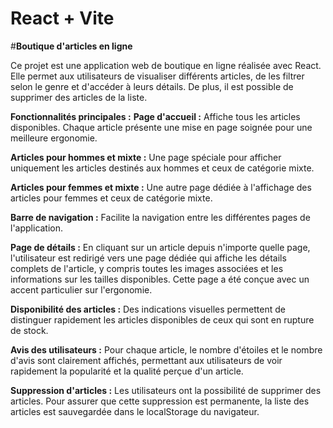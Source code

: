 # React + Vite

#**Boutique d'articles en ligne**

Ce projet est une application web de boutique en ligne réalisée avec React. Elle permet aux utilisateurs de visualiser différents articles, de les filtrer selon le genre et d'accéder à leurs détails. De plus, il est possible de supprimer des articles de la liste.

**Fonctionnalités principales :**
**Page d'accueil :** Affiche tous les articles disponibles. Chaque article présente une mise en page soignée pour une meilleure ergonomie.

**Articles pour hommes et mixte :** Une page spéciale pour afficher uniquement les articles destinés aux hommes et ceux de catégorie mixte.

**Articles pour femmes et mixte :** Une autre page dédiée à l'affichage des articles pour femmes et ceux de catégorie mixte.

**Barre de navigation :** Facilite la navigation entre les différentes pages de l'application.

**Page de détails :** En cliquant sur un article depuis n'importe quelle page, l'utilisateur est redirigé vers une page dédiée qui affiche les détails complets de l'article, y compris toutes les images associées et les informations sur les tailles disponibles. Cette page a été conçue avec un accent particulier sur l'ergonomie.

**Disponibilité des articles :** Des indications visuelles permettent de distinguer rapidement les articles disponibles de ceux qui sont en rupture de stock.

**Avis des utilisateurs :** Pour chaque article, le nombre d'étoiles et le nombre d'avis sont clairement affichés, permettant aux utilisateurs de voir rapidement la popularité et la qualité perçue d'un article.

**Suppression d'articles :** Les utilisateurs ont la possibilité de supprimer des articles. Pour assurer que cette suppression est permanente, la liste des articles est sauvegardée dans le localStorage du navigateur.

